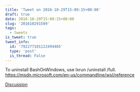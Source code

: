 ```yaml
---
title: 'Tweet on 2016-10-29T15:09:15+00:00'
draft: true
date: 2016-10-29T15:09:15+00:00
slug: '201610291509'
tags:
  - tweets
is_tweet: true
tweet_info:
  id: '792277101122494465'
  type: 'post'
  is_thread: False
---
```




To uninstall BashOnWindows, use lxrun /uninstall /full. <https://msdn.microsoft.com/en-us/commandline/wsl/reference>

[Discussion](https://x.com/sytelus/status/792277101122494465)
